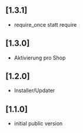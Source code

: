 ## [1.3.1]
- require_once statt require

## [1.3.0]
- Aktivierung pro Shop

## [1.2.0]
- Installer/Updater

## [1.1.0]
- initial public version
